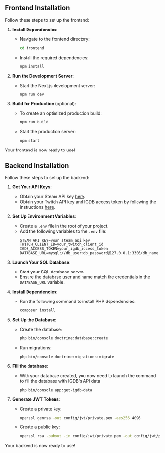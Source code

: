 ## Frontend Installation

Follow these steps to set up the frontend:

1. **Install Dependencies**:

   - Navigate to the frontend directory:
     ```bash
     cd frontend
     ```
   - Install the required dependencies:
     ```bash
     npm install
     ```
2. **Run the Development Server**:

   - Start the Next.js development server:
     ```bash
     npm run dev
     ```

3. **Build for Production** (optional):

   - To create an optimized production build:
     ```bash
     npm run build
     ```
   - Start the production server:
     ```bash
     npm start
     ```

Your frontend is now ready to use!

## Backend Installation

Follow these steps to set up the backend:

1. **Get Your API Keys**:

   - Obtain your Steam API key [here](https://steamcommunity.com/dev/apikey).
   - Obtain your Twitch API key and IGDB access token by following the instructions [here](https://api-docs.igdb.com/#getting-started).

2. **Set Up Environment Variables**:

   - Create a `.env` file in the root of your project.
   - Add the following variables to the `.env` file:
     ```env
     STEAM_API_KEY=your_steam_api_key
     TWITCH_CLIENT_ID=your_twitch_client_id
     IGDB_ACCESS_TOKEN=your_igdb_access_token
     DATABASE_URL=mysql://db_user:db_password@127.0.0.1:3306/db_name
     ```

3. **Launch Your SQL Database**:

   - Start your SQL database server.
   - Ensure the database user and name match the credentials in the `DATABASE_URL` variable.

4. **Install Dependencies**:

   - Run the following command to install PHP dependencies:
     ```bash
     composer install
     ```

5. **Set Up the Database**:

   - Create the database:
     ```bash
     php bin/console doctrine:database:create
     ```
   - Run migrations:
     ```bash
     php bin/console doctrine:migrations:migrate
     ```

6. **Fill the database**:

   - With your database created, you now need to launch the command to fill the database with IGDB's API data

     ```bash
     php bin/console app:get-igdb-data
     ```

7. **Generate JWT Tokens**:

    - Create a private key:
        ```bash
        openssl genrsa -out config/jwt/private.pem -aes256 4096
        ```
    - Create a public key:
        ```bash
        openssl rsa -pubout -in config/jwt/private.pem -out config/jwt/public.pem
        ```

Your backend is now ready to use!
